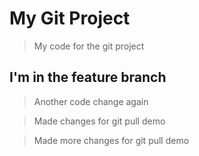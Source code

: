 # My Git Project

> My code for the git project

## I'm in the feature branch

>Another code change again

>Made changes for git pull demo

>Made more changes for git pull demo
